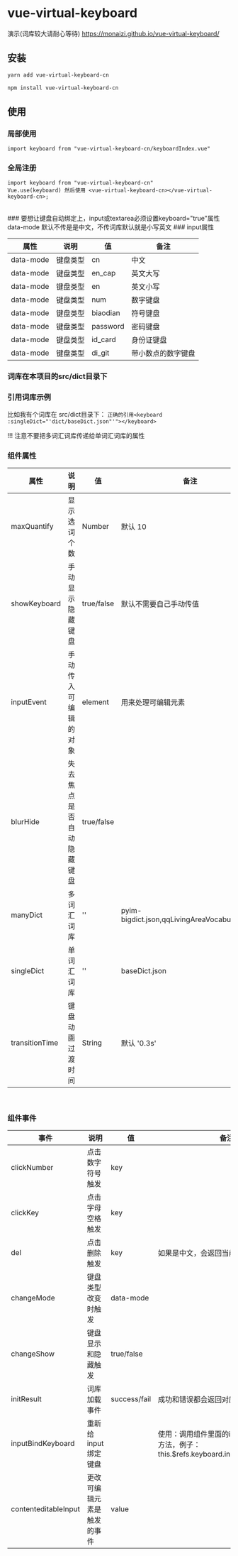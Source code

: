 # vue-virtual-keyboard

演示(词库较大请耐心等待) https://monaizi.github.io/vue-virtual-keyboard/

## 安装
```bash
yarn add vue-virtual-keyboard-cn

npm install vue-virtual-keyboard-cn

```
## 使用
### 局部使用
```
import keyboard from "vue-virtual-keyboard-cn/keyboardIndex.vue" 
```
### 全局注册
```
import keyboard from "vue-virtual-keyboard-cn"
Vue.use(keyboard) 然后使用 <vue-virtual-keyboard-cn></vue-virtual-keyboard-cn>;
```
<br/>
### 要想让键盘自动绑定上，input或textarea必须设置keyboard="true"属性
data-mode 默认不传是是中文，不传词库默认就是小写英文
### input属性

|  属性   | 说明  | 值 | 备注 
|  ----  | ----  | ---- | ---- |
| data-mode  | 键盘类型 | cn | 中文
| data-mode  | 键盘类型 | en_cap | 英文大写
| data-mode  | 键盘类型 | en | 英文小写
| data-mode  | 键盘类型 | num | 数字键盘
| data-mode  | 键盘类型 | biaodian | 符号键盘
| data-mode  | 键盘类型 | password | 密码键盘
| data-mode  | 键盘类型 | id_card | 身份证键盘
| data-mode  | 键盘类型 | di_git | 带小数点的数字键盘

### 词库在本项目的src/dict目录下
### 引用词库示例
比如我有个词库在 src/dict目录下：
```正确的引用<keyboard :singleDict="'dict/baseDict.json"'"></keyboard> ```

!!! 注意不要把多词汇词库传递给单词汇词库的属性
<br/>
### 组件属性
|  属性   | 说明  | 值 | 备注 
|  ----  | ----  | ---- | ---- |
| maxQuantify  | 显示选词个数 | Number | 默认 10
| showKeyboard  | 手动显示隐藏键盘 | true/false | 默认不需要自己手动传值
| inputEvent  | 手动传入可编辑的对象 | element | 用来处理可编辑元素
| blurHide  | 失去焦点是否自动隐藏键盘 | true/false | 
| manyDict  | 多词汇词库 | '' | pyim-bigdict.json,qqLivingAreaVocabulary.json
| singleDict  | 单词汇词库 | '' | baseDict.json
| transitionTime  | 键盘动画过渡时间 | String | 默认 '0.3s'
<br/>

### 组件事件
|  事件   | 说明  | 值 | 备注 
|  ----  | ----  | ---- | ---- |
| clickNumber  | 点击数字符号触发 | key | 
| clickKey  | 点击字母空格触发 | key | 
| del  | 点击删除触发 | key | 如果是中文，会返回当前的拼音
| changeMode  | 键盘类型改变时触发 | data-mode | 
| changeShow  | 键盘显示和隐藏触发 | true/false | 
| initResult  | 词库加载事件 | success/fail | 成功和错误都会返回对应的结果
| inputBindKeyboard  | 重新给input绑定键盘 |  | 使用：调用组件里面的inputBindKeyboard方法，例子：this.$refs.keyboard.inputBindKeyboard();
| contenteditableInput  | 更改可编辑元素是触发的事件 | value | 

